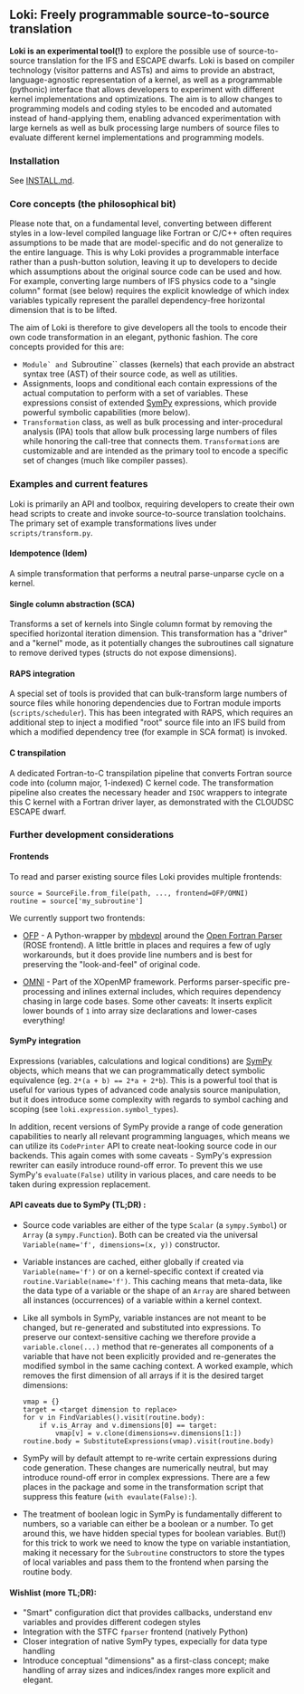 ## Loki: Freely programmable source-to-source translation

**Loki is an experimental tool(!)** to explore the possible use of
source-to-source translation for the IFS and ESCAPE dwarfs. Loki is
based on compiler technology (visitor patterns and ASTs) and aims to
provide an abstract, language-agnostic representation of a kernel, as
well as a programmable (pythonic) interface that allows developers to
experiment with different kernel implementations and
optimizations. The aim is to allow changes to programming models and
coding styles to be encoded and automated instead of hand-applying
them, enabling advanced experimentation with large kernels as well as bulk
processing large numbers of source files to evaluate different kernel
implementations and programming models.

### Installation

See [INSTALL.md](INSTALL.md).

### Core concepts (the philosophical bit)

Please note that, on a fundamental level, converting between different
styles in a low-level compiled language like Fortran or C/C++ often
requires assumptions to be made that are model-specific and do not
generalize to the entire language. This is why Loki provides a
programmable interface rather than a push-button solution, leaving it
up to developers to decide which assumptions about the original source
code can be used and how. For example, converting large numbers of IFS
physics code to a "single column" format (see below) requires the
explicit knowledge of which index variables typically represent the
parallel dependency-free horizontal dimension that is to be lifted.

The aim of Loki is therefore to give developers all the tools to encode their
own code transformation in an elegant, pythonic fashion. The core concepts
provided for this are:

* ``Module` and ``Subroutine`` classes (kernels) that each provide an
  abstract syntax tree (AST) of their source code, as well as utilities.
* Assignments, loops and conditional each contain expressions of the actual
  computation to perform with a set of variables. These expressions consist
  of extended [SymPy](https://sympy.org) expressions, which provide powerful symbolic
  capabilities (more below).
* ``Transformation`` class, as well as bulk processing and inter-procedural
  analysis (IPA) tools that allow bulk processing large numbers of files
  while honoring the call-tree that connects them. `Transformation`s are
  customizable and are intended as the primary tool to encode a specific
  set of changes (much like compiler passes).

### Examples and current features

Loki is primarily an API and toolbox, requiring developers to create their
own head scripts to create and invoke source-to-source translation toolchains.
The primary set of example transformations lives under `scripts/transform.py`.

#### Idempotence (Idem)

A simple transformation that performs a neutral parse-unparse cycle on a kernel.

#### Single column abstraction (SCA)

Transforms a set of kernels into Single column format by removing the
specified horizontal iteration dimension. This transformation has a "driver"
and a "kernel" mode, as it potentially changes the subroutines call signature
to remove derived types (structs do not expose dimensions).

#### RAPS integration

A special set of tools is provided that can bulk-transform large
numbers of source files while honoring dependencies due to Fortran
module imports (`scripts/scheduler`). This has been integrated with RAPS,
which requires an additional step to inject a modified "root" source file
into an IFS build from which a modified dependency tree (for example in
SCA format) is invoked.

#### C transpilation

A dedicated Fortran-to-C transpilation pipeline that converts Fortran source
code into (column major, 1-indexed) C kernel code. The transformation pipeline
also creates the necessary header and `ISOC` wrappers to integrate this C kernel
with a Fortran driver layer, as demonstrated with the CLOUDSC ESCAPE dwarf.

### Further development considerations

#### Frontends

To read and parser existing source files Loki provides multiple frontends:
```
source = SourceFile.from_file(path, ..., frontend=OFP/OMNI)
routine = source['my_subroutine']
```

We currently support two frontends:

* [OFP](https://github.com/mbdevpl/open-fortran-parser-xml) - A
  Python-wrapper by [mbdevpl](https://github.com/mbdevpl) around the
  [Open Fortran
  Parser](https://github.com/OpenFortranProject/open-fortran-parser)
  (ROSE frontend). A little brittle in places and requires a few of
  ugly workarounds, but it does provide line numbers and is best for
  preserving the "look-and-feel" of original code.

* [OMNI](http://omni-compiler.org) - Part of the XOpenMP
  framework. Performs parser-specific pre-processing and inlines
  external includes, which requires dependency chasing in large code
  bases. Some other caveats: It inserts explicit lower bounds of `1`
  into array size declarations and lower-cases everything!

#### SymPy integration

Expressions (variables, calculations and logical conditions) are
[SymPy](https://sympy.org) objects, which means that we can
programmatically detect symbolic equivalence (eg. `2*(a + b) == 2*a +
2*b`). This is a powerful tool that is useful for various types of
advanced code analysis source manipulation, but it does introduce some
complexity with regards to symbol caching and scoping (see
`loki.expression.symbol_types`).

In addition, recent versions of SymPy provide a range of code
generation capabilities to nearly all relevant programming languages,
which means we can utilize its `CodePrinter` API to create
neat-looking source code in our backends.  This again comes with some
caveats - SymPy's expression rewriter can easily introduce round-off
error. To prevent this we use SymPy's `evaluate(False)` utility in
various places, and care needs to be taken during expression
replacement.

#### API caveats due to SymPy (TL;DR) :
* Source code variables are either of the type `Scalar` (a
  `sympy.Symbol`) or `Array` (a `sympy.Function`). Both can be created
  via the universal `Variable(name='f', dimensions=(x, y))`
  constructor.

* Variable instances are cached, either globally if created via
  `Variable(name='f')` or on a kernel-specific context if created
  via `routine.Variable(name='f')`. This caching means that meta-data,
  like the data type of a variable or the shape of an `Array` are shared
  between all instances (occurrences) of a variable within a kernel context.

* Like all symbols in SymPy, variable instances are not meant to be
  changed, but re-generated and substituted into expressions. To preserve
  our context-sensitive caching we therefore provide a `variable.clone(...)`
  method that re-generates all components of a variable that have not been
  explicitly provided and re-generates the modified symbol in the same
  caching context. A worked example, which removes the first dimension
  of all arrays if it is the desired target dimensions:
  ```
  vmap = {}
  target = <target dimension to replace>
  for v in FindVariables().visit(routine.body):
      if v.is_Array and v.dimensions[0] == target:
          vmap[v] = v.clone(dimensions=v.dimensions[1:])
  routine.body = SubstituteExpressions(vmap).visit(routine.body)
  ```

* SymPy will by default attempt to re-write certain expressions during
  code generation.  These changes are numerically neutral, but may
  introduce round-off error in complex expressions. There are a few
  places in the package and some in the transformation script that
  suppress this feature (`with evaulate(False):`).

* The treatment of boolean logic in SymPy is fundamentally different
  to numbers, so a variable can either be a boolean or a number. To get
  around this, we have hidden special types for boolean variables. But(!)
  for this trick to work we need to know the type on variable instantiation,
  making it necessary for the `Subroutine` constructors to store the types
  of local variables and pass them to the frontend when parsing the
  routine body.

#### Wishlist (more TL;DR):

* "Smart" configuration dict that provides callbacks, understand env
  variables and provides different codegen styles
* Integration with the STFC `fparser` frontend (natively Python)
* Closer integration of native SymPy types, expecially for data type handling
* Introduce conceptual "dimensions" as a first-class concept; make handling
  of array sizes and indices/index ranges more explicit and elegant.
